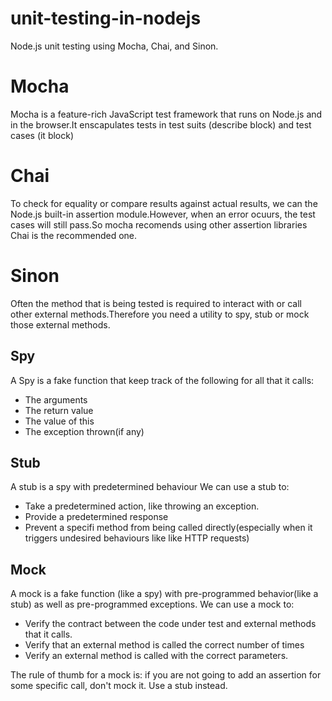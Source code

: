 # unit-testing-in-nodejs
Node.js unit testing using Mocha, Chai, and Sinon.

# Mocha
Mocha is a feature-rich JavaScript test framework that runs on Node.js and in the browser.It enscapulates tests in test suits (describe block) and test cases (it block)

# Chai
To check for equality or compare results against actual results, we can the Node.js built-in assertion module.However, when an error ocuurs, the test cases will still pass.So mocha recomends using other assertion libraries Chai is the recommended one.

# Sinon
Often the method that is being tested is required to interact with or call other external methods.Therefore you need a utility to spy, stub or mock those external methods.
## Spy
A Spy is a fake function that keep track of the following for all that it calls:
- The arguments
- The return value
- The value of this
- The exception thrown(if any)

## Stub
A stub is a spy with predetermined behaviour
We can use a stub to:
- Take a predetermined action, like throwing an exception.
- Provide a predetermined response
- Prevent a specifi method from being called directly(especially when it triggers undesired behaviours like like HTTP requests)

## Mock
A mock is a fake function (like a spy) with pre-programmed behavior(like a stub) as well as pre-programmed exceptions.
We can use a mock to:
- Verify the contract between the code under test and external methods that it calls.
- Verify that an external method is called the correct number of times
- Verify an external method is called with the correct parameters.

The rule of thumb for a mock is: if you are not going to add an assertion for some specific call, don't mock it. Use a stub instead.